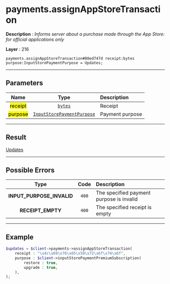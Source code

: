 # payments.assignAppStoreTransaction

**Description** : *Informs server about a purchase made through the App Store: for official applications only*

**Layer** : 216

```tl
payments.assignAppStoreTransaction#80ed747d receipt:bytes purpose:InputStorePaymentPurpose = Updates;
```

---

## Parameters

| Name | Type | Description |
| :---: | :---: | :--- |
| <mark>receipt</mark> | [`bytes`](type/bytes) | Receipt |
| <mark>purpose</mark> | [`InputStorePaymentPurpose`](type/InputStorePaymentPurpose) | Payment purpose |

---

## Result

[Updates](type/Updates)

---

## Possible Errors

| Type | Code | Description |
| :---: | :---: | :--- |
| **INPUT_PURPOSE_INVALID** | `400` | The specified payment purpose is invalid |
| **RECEIPT_EMPTY** | `400` | The specified receipt is empty |

---

## Example

```php
$updates = $client->payments->assignAppStoreTransaction(
	receipt : "\x4c\x69\x76\x65\x50\x72\x6f\x74\x6f",
	purpose : $client->inputStorePaymentPremiumSubscription(
		restore : true,
		upgrade : true,
	),
);
```